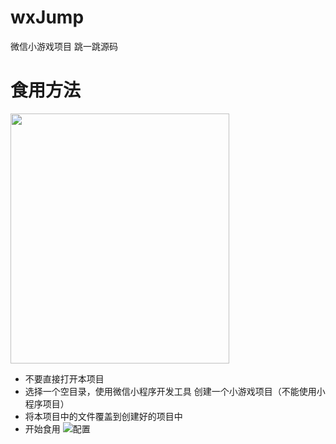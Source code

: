 # wxJump
微信小游戏项目 跳一跳源码

# 食用方法
<div align=left><img width="350" height="400" src="https://github.com/xirtam-ch/ReadmeImages/blob/master/wxJump_config.jpg"/></div>

- 不要直接打开本项目
- 选择一个空目录，使用微信小程序开发工具 创建一个小游戏项目（不能使用小程序项目）
- 将本项目中的文件覆盖到创建好的项目中
- 开始食用
![配置](https://github.com/xirtam-ch/ReadmeImages/blob/master/wxJump_run.jpg)
